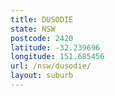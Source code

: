 ```yaml
---
title: DUSODIE
state: NSW
postcode: 2420
latitude: -32.239696
longitude: 151.685456
url: /nsw/dusodie/
layout: suburb
---
```

